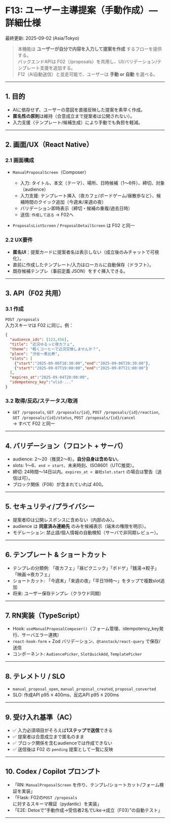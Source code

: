 # F13: ユーザー主導提案（手動作成）— 詳細仕様

最終更新: 2025-09-02 (Asia/Tokyo)

> 本機能は **ユーザーが自分で内容を入力して提案を作成** するフローを提供する。  
> バックエンドAPIは F02（/proposals）を共用し、UI/バリデーション/テンプレート支援を追加する。  
> F12（AI自動送信）と並走可能で、ユーザーは **手動 or 自動** を選べる。

---

## 1. 目的
- AIに依存せず、ユーザーの意図を直接反映した提案を素早く作成。
- **匿名性の原則**は維持（合意成立まで提案者は公開されない）。
- 入力支援（テンプレート/候補生成）により手動でも負担を軽減。

---

## 2. 画面/UX（React Native）

### 2.1 画面構成
- `ManualProposalScreen`（Composer）
  - 入力: タイトル、本文（テーマ）、場所、日時候補（1〜6件）、締切、対象（audience）
  - 入力支援: テンプレート挿入（夜カフェ/ボードゲーム/昼散歩など）、候補時間のクイック追加（今週末/来週の夜）
  - バリデーション即時表示（締切・候補の重複/過去日時）
  - 送信: `作成して送る` → F02へ

- `ProposalsListScreen` / `ProposalDetailScreen` は F02 と同一

### 2.2 UX要件
- **匿名UI**：提案カードに提案者名は表示しない（成立後のみチャットで可視化）。
- 直前に作成したテンプレート/入力はローカルに自動保存（ドラフト）。
- 既存候補テンプレ（事前定義 JSON）をすぐ挿入できる。

---

## 3. API（F02 共用）

### 3.1 作成
`POST /proposals`  
入力スキーマは F02 に同じ。例：
```json
{
  "audience_ids": [123,456],
  "title": "近況ゆるっと夜カフェ",
  "theme": "軽くコーヒーで近況交換しませんか？",
  "place": "渋谷〜恵比寿",
  "slots": [
    {"start":"2025-09-06T18:30:00","end":"2025-09-06T20:30:00"},
    {"start":"2025-09-07T19:00:00","end":"2025-09-07T21:00:00"}
  ],
  "expires_at":"2025-09-04T20:00:00",
  "idempotency_key":"ulid-..."
}
```

### 3.2 取得/反応/ステータス/取消
- `GET /proposals`, `GET /proposals/{id}`, `POST /proposals/{id}/reaction`, `GET /proposals/{id}/status`, `POST /proposals/{id}/cancel`  
  → すべて F02 と同一

---

## 4. バリデーション（フロント + サーバ）
- audience: 2〜20（推奨2〜8）。**自分自身は含めない**。
- slots: 1〜6、`end > start`、未来時刻、ISO8601（UTC推奨）。
- 締切: 24時間〜14日以内。`expires_at < 最短slot.start` の場合は警告（送信は可）。
- ブロック関係（F08）が含まれていれば 400。

---

## 5. セキュリティ/プライバシー
- 提案者IDは公開レスポンスに含めない（内部のみ）。
- audience は **同意済み連絡先** のみを候補表示（端末の権限を明示）。
- モデレーション: 禁止語/個人情報の自動検知（サーバで非同期レビュー）。

---

## 6. テンプレート & ショートカット
- テンプレの分類例: 「夜カフェ」「昼ピクニック」「ボドゲ」「銭湯→餃子」「映画→夜カフェ」
- ショートカット: 「今週末」「来週の夜」「平日19時〜」をタップで複数slot追加
- 将来: ユーザー保存テンプレ（クラウド同期）

---

## 7. RN実装（TypeScript）
- Hook: `useManualProposalComposer()`（フォーム管理、idempotency_key発行、サーバエラー連携）
- `react-hook-form` + Zod バリデーション、`@tanstack/react-query` で保存/送信
- コンポーネント: `AudiencePicker`, `SlotQuickAdd`, `TemplatePicker`

---

## 8. テレメトリ / SLO
- `manual_proposal_open`, `manual_proposal_created`, `proposal_converted`
- SLO: 作成API p95 ≤ 400ms、反応API p95 ≤ 200ms

---

## 9. 受け入れ基準（AC）
- ✅ 入力必須項目がそろえば**1ステップで送信**できる
- ✅ 提案者は合意成立まで匿名のまま
- ✅ ブロック関係を含むaudienceでは作成できない
- ✅ 送信後は F02 の `pending` 提案として一覧に反映

---

## 10. Codex / Copilot プロンプト
- 「RN: `ManualProposalScreen` を作り、テンプレ/ショートカット/フォーム検証を実装」
- 「Flask: F02の`POST /proposals`に対するスキーマ検証（pydantic）を実装」
- 「E2E: Detoxで“手動作成→受信者2名でLike→成立（F03）”の自動テスト」

---